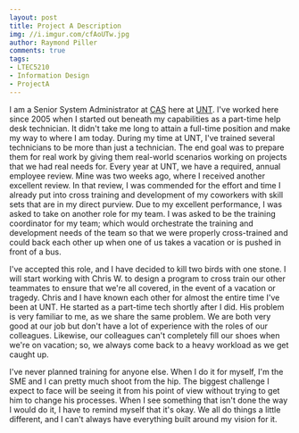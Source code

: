 ```yaml
---
layout: post
title: Project A Description
img: //i.imgur.com/cfAoUTw.jpg
author: Raymond Piller
comments: true
tags:
- LTEC5210
- Information Design
- ProjectA
---
```

I am a Senior System Administrator at [CAS](https://its.cas.unt.edu) here at [UNT](https://unt.edu).
I've worked here since 2005 when I started out beneath my capabilities as a part-time help desk technician.
It didn't take me long to attain a full-time position and make my way to where I am today.
During my time at UNT, I've trained several technicians to be more than just a technician.
The end goal was to prepare them for real work by giving them real-world scenarios working on projects that we had real needs for.
Every year at UNT, we have a required, annual employee review.
Mine was two weeks ago, where I received another excellent review.
In that review, I was commended for the effort and time I already put into cross training and development of my coworkers with skill sets that are in my direct purview.
Due to my excellent performance, I was asked to take on another role for my team.
I was asked to be the training coordinator for my team; which would orchestrate the training and development needs of the team so that we were properly cross-trained and could back each other up when one of us takes a vacation or is pushed in front of a bus.

I've accepted this role, and I have decided to kill two birds with one stone.
I will start working with Chris W. to design a program to cross train our other teammates to ensure that we're all covered, in the event of a vacation or tragedy.
Chris and I have known each other for almost the entire time I've been at UNT.
He started as a part-time tech shortly after I did.
His problem is very familiar to me, as we share the same problem.
We are both very good at our job but don't have a lot of experience with the roles of our colleagues.
Likewise, our colleagues can't completely fill our shoes when we're on vacation; so, we always come back to a heavy workload as we get caught up.

I've never planned training for anyone else.
When I do it for myself, I'm the SME and I can pretty much shoot from the hip.
The biggest challenge I expect to face will be seeing it from his point of view without trying to get him to change his processes.
When I see something that isn't done the way I would do it, I have to remind myself that it's okay.
We all do things a little different, and I can't always have everything built around my vision for it.